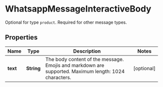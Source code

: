 

# WhatsappMessageInteractiveBody

Optional for type `product`. Required for other message types.

## Properties

| Name | Type | Description | Notes |
|------------ | ------------- | ------------- | -------------|
|**text** | **String** | The body content of the message. Emojis and markdown are supported. Maximum length: 1024 characters. |  [optional] |



